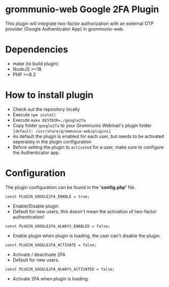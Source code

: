 # grommunio-web Google 2FA Plugin

This plugin will integrate two-factor authorization with an external OTP provider (Google Authenticator App) in grommunio-web.

# Dependencies

* make (to build plugin)
* NodeJS >=18
* PHP >=8.2

# How to install plugin

* Check out the repository locally
* Execute ``npm install``
* Execute ```make DESTDIR=./google2fa```
* Copy folder ```google2fa``` to your Grommunio Webmail's plugin folder ``[default: /usr/share/grommunio-web/plugins]``
* As default the plugin is enabled for each user, but needs to be activated seperately in the plugin configuration
* Before setting the plugin to ``activated`` for a user, make sure to configure the Authenticator app.

# Configuration

The plugin configuration can be found in the **'config.php'** file.

```const PLUGIN_GOOGLE2FA_ENABLE = true;```

* Enable/Disable plugin
* Default for new users, this doesn't mean the activation of two-factor authentication!

```const PLUGIN_GOOGLE2FA_ALWAYS_ENABLED = false;```
* Enable plugin when plugin is loading, the user can't disable the plugin.

```const PLUGIN_GOOGLE2FA_ACTIVATE = false;```
* Activate / deactivate 2FA
* Default for new users.

```const PLUGIN_GOOGLE2FA_ALWAYS_ACTIVATED = false;```
* Activate 2FA when plugin is loading.

